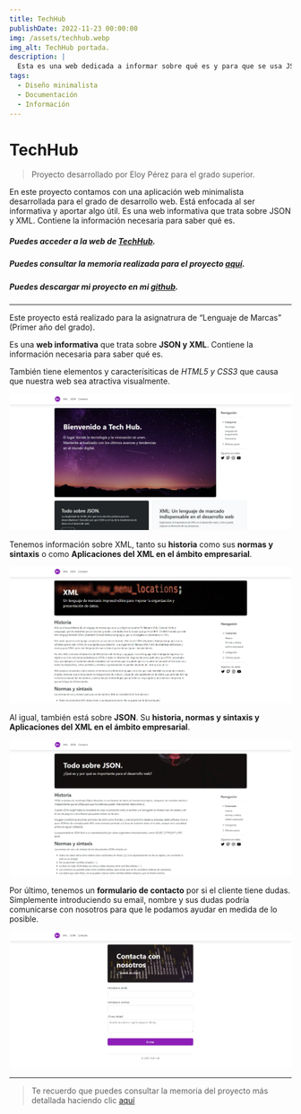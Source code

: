 ```yaml
---
title: TechHub
publishDate: 2022-11-23 00:00:00
img: /assets/techhub.webp
img_alt: TechHub portada.
description: |
  Esta es una web dedicada a informar sobre qué es y para que se usa JSON y XML. Está más enfocada en el diseño que en las funcionalides. Busca ser una web atractiva, minimalista y sencilla.
tags:
  - Diseño minimalista
  - Documentación
  - Información
---
```


# TechHub
> Proyecto desarrollado por Eloy Pérez para el grado superior.

En este proyecto contamos con una aplicación web minimalista desarrollada para el grado de desarrollo web.
Está enfocada al ser informativa y aportar algo útil. Es una web informativa que trata sobre JSON y XML. Contiene la información necesaria para saber qué es.

##### Puedes acceder a la web de <a href="https://proyecto-1-eloy6lega.firebaseapp.com/">TechHub</a>.

##### Puedes consultar la memoria realizada para el proyecto [aquí](/public/assets/work/techhub/TechHubMemoria.pdf).

##### Puedes descargar mi proyecto en mi <a href="https://github.com/eloypgweb/TechHub">github</a>.

<hr>

Este proyecto está realizado para la asignatrura de “Lenguaje de Marcas” (Primer año del grado).

Es una **web informativa** que trata sobre **JSON y XML**. Contiene la información necesaria para saber qué es.

También tiene elementos y caracterísiticas de *HTML5 y CSS3* que causa que nuestra web sea atractiva visualmente.

![img1](/public/assets/work/techhub/TechHub1.webp)

Tenemos información sobre XML, tanto su **historia** como sus **normas y sintaxis** o como **Aplicaciones del XML en el ámbito empresarial**.

![img1](/public/assets/work/techhub/TechHub2.webp)

Al igual, también está sobre **JSON**. Su **historia, normas y sintaxis y Aplicaciones del XML en el ámbito empresarial**.

![img1](/public/assets/work/techhub/TechHub3.webp)

Por último, tenemos un **formulario de contacto** por si el cliente tiene dudas. Simplemente introduciendo su email, nombre y sus dudas podría comunicarse con nosotros para que le podamos ayudar en medida de lo posible.

![img1](/public/assets/work/techhub/TechHub4.webp)

<hr>

> Te recuerdo que puedes consultar la memoria del proyecto más detallada haciendo clic [aquí](/public/assets/work/techhub/TechHubMemoria.pdf)
